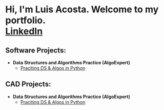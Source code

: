 <h1>Hi, I'm Luis Acosta. Welcome to my portfolio. <br/><a href="https://www.linkedin.com/in/luis-perez-acosta-555892200/">LinkedIn</a> 



<h2>Software Projects:</h2>

- <b>Data Structures and Algorithms Practice (AlgoExpert)</b>
  - [Praciting DS & Algos in Python](https://github.com/joshmadakor1/Algorithms-Practice)



<h2>CAD Projects:</h2>

- <b>Data Structures and Algorithms Practice (AlgoExpert)</b>
  - [Praciting DS & Algos in Python](https://github.com/joshmadakor1/Algorithms-Practice)





